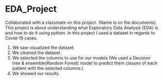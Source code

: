# EDA_Project
Collaborated with a classmate on this project. (Name is on the documents).
This project is about understanding what Exploratory Data Analysis (EDA) is and how to do it using python.
In this project I used a dataset in regards to Covid-19 cases. 

1. We saw visualized the dataset.
2. We cleaned the dataset.
3. We selected the columns to use for our models (We used a Decision tree & ensemble(Random Forest) model to predict them classes of each patient with the selected columns.)
4. We showed our results.
